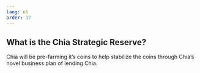 ```yaml
---
lang: nl
order: 17
---
```


What is the Chia Strategic Reserve?
-----------------------

Chia will be pre-farming it’s coins to help stabilize the coins through Chia’s novel business plan of lending Chia.
